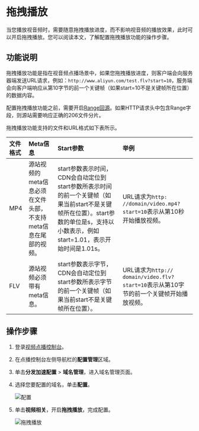 # 拖拽播放

当您播放视音频时，需要随意拖拽播放进度，而不影响视音频的播放效果，此时可以开启拖拽播放。您可以阅读本文，了解配置拖拽播放功能的操作步骤。

## 功能说明

拖拽播放功能是指在视音频点播场景中，如果您拖拽播放进度，则客户端会向服务器端发送URL请求，例如：`http://www.aliyun.com/test.flv?start=10`，服务端会向客户端响应从第10字节的前一个关键帧（如果start=10不是关键帧所在位置）的数据内容。

配置拖拽播放功能之前，需要开启[Range回源](/intl.zh-CN/控制台指南/域名管理/视频相关/配置Range回源.md)。如果HTTP请求头中包含Range字段，则源站需要响应正确的206文件分片。

拖拽播放功能支持的文件和URL格式如下表所示。

|文件格式|Meta信息|Start参数|举例|
|:---|:-----|:------|:-|
|MP4|源站视频的meta信息必须在文件头部，不支持meta信息在尾部的视频。|start参数表示时间，CDN会自动定位到start参数所表示时间的前一个关键帧（如果当前start不是关键帧所在位置）。start参数的单位是s，支持以小数表示，例如start=1.01，表示开始时间是1.01s。|URL请求为`http: //domain/video.mp4?start=10`表示从第10秒开始播放视频。|
|FLV|源站视频必须带有meta信息。|start参数表示字节，CDN会自动定位到start参数所表示字节的前一个关键帧（如果当前start不是关键帧所在位置）。|URL请求为`http:// domain/video.flv?start=10`表示从第10字节的前一个关键帧开始播放视频。|

## 操作步骤

1.  登录[视频点播控制台](https://vod.console.aliyun.com/)。

2.  在点播控制台左侧导航栏的**配置管理**区域。

3.  单击**分发加速配置** \> **域名管理**，进入域名管理页面。

4.  选择您要配置的域名，单击**配置**。

    ![配置](https://static-aliyun-doc.oss-accelerate.aliyuncs.com/assets/img/zh-CN/1277415061/p180549.png)

5.  单击**视频相关**，开启**拖拽播放**，完成配置。

    ![拖拽播放](https://static-aliyun-doc.oss-accelerate.aliyuncs.com/assets/img/zh-CN/4102515061/p181802.png)


